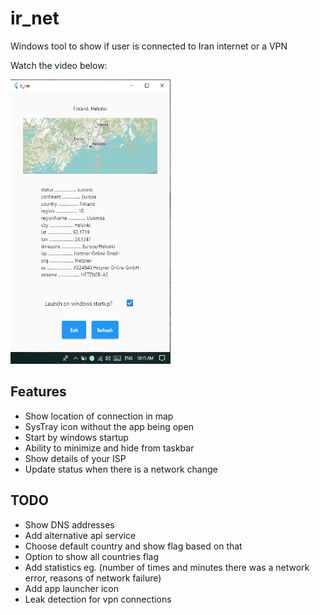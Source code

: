# ir_net

Windows tool to show if user is connected to Iran internet or a VPN

Watch the video below:

[<img src="screenshot.png" width="256" height="455">](https://youtu.be/75ixmCQ6Q4k)

## Features
- Show location of connection in map
- SysTray icon without the app being open
- Start by windows startup
- Ability to minimize and hide from taskbar
- Show details of your ISP
- Update status when there is a network change

## TODO
- Show DNS addresses
- Add alternative api service
- Choose default country and show flag based on that
- Option to show all countries flag
- Add statistics eg. (number of times and minutes there was a network error, reasons of network failure)
- Add app launcher icon
- Leak detection for vpn connections
